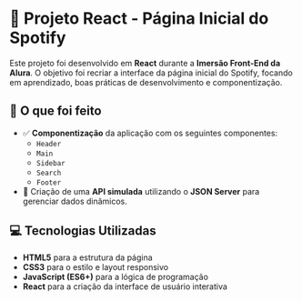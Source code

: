 # 🎵 Projeto React - Página Inicial do Spotify

Este projeto foi desenvolvido em **React** durante a **Imersão Front-End da Alura**. O objetivo foi recriar a interface da página inicial do Spotify, focando em aprendizado, boas práticas de desenvolvimento e componentização.

## 🚀 O que foi feito

- ✅ **Componentização** da aplicação com os seguintes componentes:
  - `Header`
  - `Main`
  - `Sidebar`
  - `Search`
  - `Footer`
- 📡 Criação de uma **API simulada** utilizando o **JSON Server** para gerenciar dados dinâmicos.

## 💻 Tecnologias Utilizadas

- **HTML5** para a estrutura da página
- **CSS3** para o estilo e layout responsivo
- **JavaScript (ES6+)** para a lógica de programação
- **React** para a criação da interface de usuário interativa
